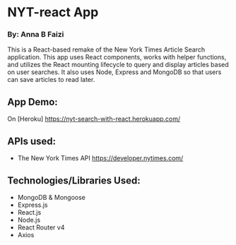 # NYT-react App
### By: Anna B Faizi

This is a React-based remake of the New York Times Article Search application. This app uses React components, works with helper functions, and utilizes the React mounting lifecycle to query and display articles based on user searches. It also uses Node, Express and MongoDB so that users can save articles to read later.

## App Demo: 
On [Heroku] <https://nyt-search-with-react.herokuapp.com/>

## APIs used:
* The New York Times API <https://developer.nytimes.com/>

## Technologies/Libraries Used:
* MongoDB & Mongoose
* Express.js
* React.js
* Node.js
* React Router v4
* Axios